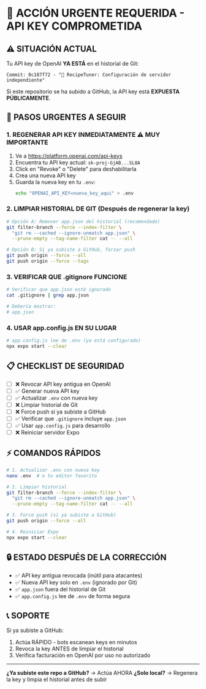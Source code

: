 # 🚨 ACCIÓN URGENTE REQUERIDA - API KEY COMPROMETIDA

## ⚠️ SITUACIÓN ACTUAL

Tu API key de OpenAI **YA ESTÁ** en el historial de Git:
```
Commit: 0c187f72 - "🍳 RecipeTuner: Configuración de servidor independiente"
```

Si este repositorio se ha subido a GitHub, la API key está **EXPUESTA PÚBLICAMENTE**.

## 🔴 PASOS URGENTES A SEGUIR

### 1. **REGENERAR API KEY INMEDIATAMENTE** ⚠️ MUY IMPORTANTE

1. Ve a https://platform.openai.com/api-keys
2. Encuentra tu API key actual: `sk-proj-GjAB...SL8A`
3. Click en "Revoke" o "Delete" para deshabilitarla
4. Crea una nueva API key
5. Guarda la nueva key en tu `.env`:
   ```bash
   echo "OPENAI_API_KEY=nueva_key_aqui" > .env
   ```

### 2. **LIMPIAR HISTORIAL DE GIT** (Después de regenerar la key)

```bash
# Opción A: Remover app.json del historial (recomendado)
git filter-branch --force --index-filter \
  "git rm --cached --ignore-unmatch app.json" \
  --prune-empty --tag-name-filter cat -- --all

# Opción B: Si ya subiste a GitHub, forzar push
git push origin --force --all
git push origin --force --tags
```

### 3. **VERIFICAR QUE .gitignore FUNCIONE**

```bash
# Verificar que app.json esté ignorado
cat .gitignore | grep app.json

# Debería mostrar:
# app.json
```

### 4. **USAR app.config.js EN SU LUGAR**

```bash
# app.config.js lee de .env (ya está configurado)
npx expo start --clear
```

## 📋 CHECKLIST DE SEGURIDAD

- [ ] ❌ Revocar API key antigua en OpenAI
- [ ] ✅ Generar nueva API key
- [ ] ✅ Actualizar `.env` con nueva key
- [ ] ❌ Limpiar historial de Git
- [ ] ❌ Force push si ya subiste a GitHub
- [ ] ✅ Verificar que `.gitignore` incluye `app.json`
- [ ] ✅ Usar `app.config.js` para desarrollo
- [ ] ❌ Reiniciar servidor Expo

## ⚡ COMANDOS RÁPIDOS

```bash
# 1. Actualizar .env con nueva key
nano .env  # o tu editor favorito

# 2. Limpiar historial
git filter-branch --force --index-filter \
  "git rm --cached --ignore-unmatch app.json" \
  --prune-empty --tag-name-filter cat -- --all

# 3. Force push (si ya subiste a GitHub)
git push origin --force --all

# 4. Reiniciar Expo
npx expo start --clear
```

## 🔒 ESTADO DESPUÉS DE LA CORRECCIÓN

- ✅ API key antigua revocada (inútil para atacantes)
- ✅ Nueva API key solo en `.env` (ignorado por Git)
- ✅ `app.json` fuera del historial de Git
- ✅ `app.config.js` lee de `.env` de forma segura

## 📞 SOPORTE

Si ya subiste a GitHub:
1. Actúa RÁPIDO - bots escanean keys en minutos
2. Revoca la key ANTES de limpiar el historial
3. Verifica facturación en OpenAI por uso no autorizado

---

**¿Ya subiste este repo a GitHub?** → Actúa AHORA
**¿Solo local?** → Regenera la key y limpia el historial antes de subir
